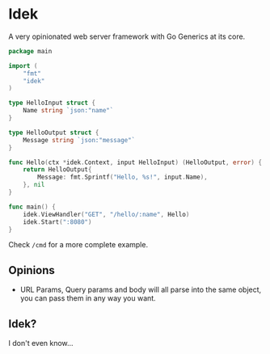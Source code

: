 # Idek

A very opinionated web server framework with Go Generics at its core.

```go
package main

import (
	"fmt"
	"idek"
)

type HelloInput struct {
	Name string `json:"name"`
}

type HelloOutput struct {
	Message string `json:"message"`
}

func Hello(ctx *idek.Context, input HelloInput) (HelloOutput, error) {
	return HelloOutput{
		Message: fmt.Sprintf("Hello, %s!", input.Name),
	}, nil
}

func main() {
	idek.ViewHandler("GET", "/hello/:name", Hello)
	idek.Start(":8080")
}
```

Check `/cmd` for a more complete example.

## Opinions

- URL Params, Query params and body will all parse into the same object, you can pass them in any way you want. 

## Idek?

I don't even know...
